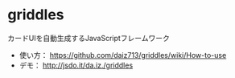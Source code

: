 griddles
========

カードUIを自動生成するJavaScriptフレームワーク

+ 使い方： https://github.com/daiz713/griddles/wiki/How-to-use 
+ デモ： http://jsdo.it/da.iz./griddles
